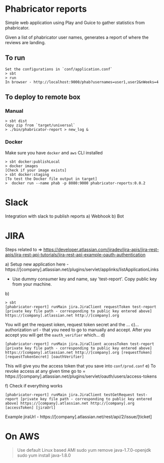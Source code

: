 # Phabricator reports

Simple web application using Play and Guice to gather statistics from phabricator. 

Given a list of phabricator user names, generates a report of where the reviews are landing. 

## To run
```
Set the configurations in `conf/application.conf`
> sbt
> run 
In browser - http://localhost:9000/phab?usernames=user1,user2&nWeeks=4
```

## To deploy to remote box

### Manual
```
> sbt dist
Copy zip from `target/universal`
> ./bin/phabricator-report > new_log &
```

### Docker

Make sure you have `docker` and `aws` CLI installed
```
> sbt docker:publishLocal
> docker images
[Check if your image exists]
> sbt docker:staging
[To test the Docker file output in target]
>  docker run --name phab -p 8080:9000 phabricator-reports:0.0.2
```

# Slack 

Integration with slack to publish reports
a) Webhook
b) Bot

# JIRA

Steps related to => https://developer.atlassian.com/jiradev/jira-apis/jira-rest-apis/jira-rest-api-tutorials/jira-rest-api-example-oauth-authentication

a) Setup new application here - https://[company].atlassian.net/plugins/servlet/applinks/listApplicationLinks
- Use dummy consumer key and name, say 'test-report'. Copy public key from your machine. 

b) 
```
> sbt
[phabricator-report] runMain jira.JiraClient requestToken test-report [private key file path - corresponding to public key entered above] https://[company].atlassian.net http://[company].org
```
You will get the request ioken, request token secret and the ...
c)... authorization url - that you need to go to manually and accept. After you accept you will get the `oauth_verifier` which...
d) 
```
[phabricator-report] runMain jira.JiraClient accessToken test-report [private key file path - corresponding to public key entered above] https://[company].atlassian.net http://[company].org [requestToken] [requestTokenSecret] [oauthVerifier]
```
This will give you the access token that you save into `conf/prod.conf`
e) To revoke access at any given time go to = https://[company].atlassian.net/plugins/servlet/oauth/users/access-tokens

f) Check if everything works
```
[phabricator-report] runMain jira.JiraClient testGetRequest test-report [private key file path - corresponding to public key entered above] https://[company].atlassian.net http://[company].org [accessToken] [jiraUrl]
```
Example jiraUrl - https://[company].atlassian.net/rest/api/2/issue/[ticket]

# On AWS
> Use default Linux based AMI
> sudo yum remove java-1.7.0-openjdk
> sudo yum install java-1.8.0
